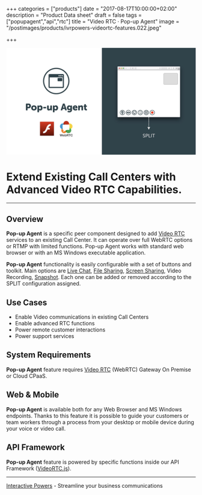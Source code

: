 +++
categories = ["products"]
date = "2017-08-17T10:00:00+02:00"
description = "Product Data sheet"
draft = false
tags = ["popupagent","api","rtc"]
title = "Video RTC · Pop-up Agent"
image = "/postimages/products/ivrpowers-videortc-features.022.jpeg"

+++

![VideoRTC File Sharing](/postimages/products/ivrpowers-videortc-features.023.jpeg)

#	Extend Existing Call Centers with Advanced Video RTC Capabilities.
---

## Overview

**Pop-up Agent** is a specific peer component designed to add [Video RTC](http://blog.ivrpowers.com/post/products/video-rtc/ ) services to an existing Call Center. It can operate over full WebRTC options or RTMP with limited functions. Pop-up Agent works with standard web browser or with an MS Windows executable application.

**Pop-up Agent** functionality is easily configurable with a set of buttons and toolkit. Main options are [Live Chat](http://blog.ivrpowers.com/post/products/video-rtc-live-chat/), [File Sharing](http://blog.ivrpowers.com/post/products/video-rtc-file-sharing/), [Screen Sharing](http://blog.ivrpowers.com/post/products/video-rtc-screen-sharing/), Video Recording, [Snapshot](http://blog.ivrpowers.com/post/products/video-rtc-snapshot/). Each one can be added or removed according to the SPLIT configuration assigned.


## Use Cases

* Enable Video communications in existing Call Centers
* Enable advanced RTC functions
* Power remote customer interactions
* Power support services


## System Requirements

**Pop-up Agent** feature requires [Video RTC](http://blog.ivrpowers.com/post/products/video-rtc/) (WebRTC) Gateway On Premise or Cloud CPaaS.

## Web & Mobile

**Pop-up Agent** is available both for any Web Browser and MS Windows endpoints. Thanks to this feature it is possible to guide your customers or team workers through a process from your desktop or mobile device during your voice or video call.


## API Framework

**Pop-up Agent** feature is powered by specific functions inside our API Framework ([VideoRTC.js](http://blog.ivrpowers.com/post/development/introducing-videortcjs-developers/)).

---
[Interactive Powers](http://www.ivrpowers.com/) - Streamline your business communications


